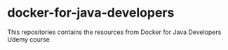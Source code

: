 # docker-for-java-developers
This repositories contains the resources from Docker for Java Developers Udemy course
